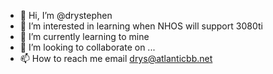 - 👋 Hi, I’m @drystephen
- 👀 I’m interested in learning when NHOS will support 3080ti
- 🌱 I’m currently learning to mine
- 💞️ I’m looking to collaborate on ...
- 📫 How to reach me email drys@atlanticbb.net

<!---
drystephen/drystephen is a ✨ special ✨ repository because its `README.md` (this file) appears on your GitHub profile.
You can click the Preview link to take a look at your changes.
--->
